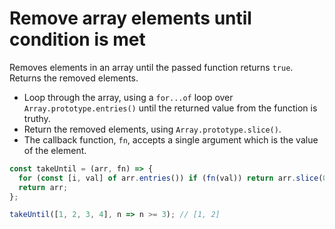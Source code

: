# Remove array elements until condition is met

Removes elements in an array until the passed function returns `true`. Returns the removed elements.

* Loop through the array, using a `for...of` loop over `Array.prototype.entries()` until the returned value from the function is truthy.
* Return the removed elements, using `Array.prototype.slice()`.
* The callback function, `fn`, accepts a single argument which is the value of the element.

```js
const takeUntil = (arr, fn) => {
  for (const [i, val] of arr.entries()) if (fn(val)) return arr.slice(0, i);
  return arr;
};
```

```js
takeUntil([1, 2, 3, 4], n => n >= 3); // [1, 2]
```

